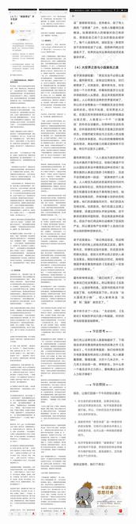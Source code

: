 ![](../../images/2017年06月/XY0630“破窗谬论”并不荒谬.jpg)
![](../../images/2017年06月/XY0630“破窗谬论”并不荒谬2.jpg)
![](../../images/2017年06月/XY0630“破窗谬论”并不荒谬3.jpg)
